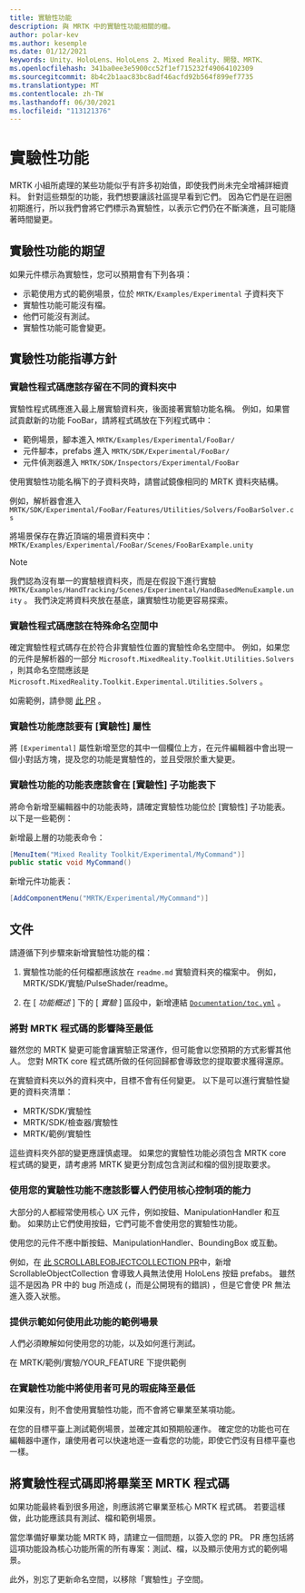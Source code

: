 ```yaml
---
title: 實驗性功能
description: 與 MRTK 中的實驗性功能相關的檔。
author: polar-kev
ms.author: kesemple
ms.date: 01/12/2021
keywords: Unity、HoloLens、HoloLens 2、Mixed Reality、開發、MRTK、
ms.openlocfilehash: 341ba0ee3e5900cc52f1ef715232f49064102309
ms.sourcegitcommit: 8b4c2b1aac83bc8adf46acfd92b564f899ef7735
ms.translationtype: MT
ms.contentlocale: zh-TW
ms.lasthandoff: 06/30/2021
ms.locfileid: "113121376"
---
```

# <a name="experimental-features"></a>實驗性功能

MRTK 小組所處理的某些功能似乎有許多初始值，即使我們尚未完全增補詳細資料。 針對這些類型的功能，我們想要讓該社區提早看到它們。 因為它們是在迴圈初期進行，所以我們會將它們標示為實驗性，以表示它們仍在不斷演進，且可能隨著時間變更。

## <a name="what-to-expect-from-an-experimental-feature"></a>實驗性功能的期望

如果元件標示為實驗性，您可以預期會有下列各項：

- 示範使用方式的範例場景，位於 `MRTK/Examples/Experimental` 子資料夾下
- 實驗性功能可能沒有檔。
- 他們可能沒有測試。
- 實驗性功能可能會變更。

## <a name="experimental-feature-guidelines"></a>實驗性功能指導方針

### <a name="experimental-code-should-live-in-a-separate-folder"></a>實驗性程式碼應該存留在不同的資料夾中

實驗性程式碼應進入最上層實驗資料夾，後面接著實驗功能名稱。 例如，如果嘗試貢獻新的功能 FooBar，請將程式碼放在下列程式碼中：

- 範例場景，腳本進入 `MRTK/Examples/Experimental/FooBar/`
- 元件腳本，prefabs 進入 `MRTK/SDK/Experimental/FooBar/`
- 元件偵測器進入 `MRTK/SDK/Inspectors/Experimental/FooBar`

使用實驗性功能名稱下的子資料夾時，請嘗試鏡像相同的 MRTK 資料夾結構。

例如，解析器會進入 `MRTK/SDK/Experimental/FooBar/Features/Utilities/Solvers/FooBarSolver.cs`

將場景保存在靠近頂端的場景資料夾中： `MRTK/Examples/Experimental/FooBar/Scenes/FooBarExample.unity`

> [!NOTE]
> 我們認為沒有單一的實驗根資料夾，而是在假設下進行實驗 `MRTK/Examples/HandTracking/Scenes/Experimental/HandBasedMenuExample.unity` 。 我們決定將資料夾放在基底，讓實驗性功能更容易探索。

### <a name="experimental-code-should-be-in-a-special-namespace"></a>實驗性程式碼應該在特殊命名空間中

確定實驗性程式碼存在於符合非實驗性位置的實驗性命名空間中。 例如，如果您的元件是解析器的一部分 `Microsoft.MixedReality.Toolkit.Utilities.Solvers` ，則其命名空間應該是 `Microsoft.MixedReality.Toolkit.Experimental.Utilities.Solvers` 。

如需範例，請參閱 [此 PR](https://github.com/microsoft/MixedRealityToolkit-Unity/pull/4532) 。

### <a name="experimental-features-should-have-an-experimental-attribute"></a>實驗性功能應該要有 [實驗性] 屬性

將 `[Experimental]` 屬性新增至您的其中一個欄位上方，在元件編輯器中會出現一個小對話方塊，提及您的功能是實驗性的，並且受限於重大變更。

### <a name="menus-for-experimental-features-should-go-under-experimental-sub-menu"></a>實驗性功能的功能表應該會在 [實驗性] 子功能表下

將命令新增至編輯器中的功能表時，請確定實驗性功能位於 [實驗性] 子功能表。 以下是一些範例：

新增最上層的功能表命令：

```c#
[MenuItem("Mixed Reality Toolkit/Experimental/MyCommand")]
public static void MyCommand()
```

新增元件功能表：

```c#
[AddComponentMenu("MRTK/Experimental/MyCommand")]
```

## <a name="documentation"></a>文件

請遵循下列步驟來新增實驗性功能的檔：

1. 實驗性功能的任何檔都應該放在 `readme.md` 實驗資料夾的檔案中。 例如，MRTK/SDK/實驗/PulseShader/readme。

1. 在 [ *功能概述* ] 下的 [ *實驗* ] 區段中，新增連結 [`Documentation/toc.yml`](../toc.yml) 。

### <a name="minimize-impact-to-mrtk-code"></a>將對 MRTK 程式碼的影響降至最低

雖然您的 MRTK 變更可能會讓實驗正常運作，但可能會以您預期的方式影響其他人。
您對 MRTK core 程式碼所做的任何回歸都會導致您的提取要求獲得還原。

在實驗資料夾以外的資料夾中，目標不會有任何變更。 以下是可以進行實驗性變更的資料夾清單：

- MRTK/SDK/實驗性
- MRTK/SDK/檢查器/實驗性
- MRTK/範例/實驗性

這些資料夾外部的變更應謹慎處理。 如果您的實驗性功能必須包含 MRTK core 程式碼的變更，請考慮將 MRTK 變更分割成包含測試和檔的個別提取要求。

### <a name="using-your-experimental-feature-should-not-impact-peoples-ability-to-use-core-controls"></a>使用您的實驗性功能不應該影響人們使用核心控制項的能力

大部分的人都經常使用核心 UX 元件，例如按鈕、ManipulationHandler 和互動。 如果防止它們使用按鈕，它們可能不會使用您的實驗性功能。

使用您的元件不應中斷按鈕、ManipulationHandler、BoundingBox 或互動。

例如，在 [此 SCROLLABLEOBJECTCOLLECTION PR](https://github.com/microsoft/MixedRealityToolkit-Unity/pull/6001)中，新增 ScrollableObjectCollection 會導致人員無法使用 HoloLens 按鈕 prefabs。 雖然這不是因為 PR 中的 bug 所造成 (，而是公開現有的錯誤) ，但是它會使 PR 無法進入簽入狀態。

### <a name="provide-an-example-scene-that-demonstrates-how-to-use-the-feature"></a>提供示範如何使用此功能的範例場景

人們必須瞭解如何使用您的功能，以及如何進行測試。

在 MRTK/範例/實驗/YOUR_FEATURE 下提供範例

### <a name="minimize-user-visible-flaws-in-experimental-features"></a>在實驗性功能中將使用者可見的瑕疵降至最低

如果沒有，則不會使用實驗性功能，而不會將它畢業至某項功能。

在您的目標平臺上測試範例場景，並確定其如預期般運作。 確定您的功能也可在編輯器中運作，讓使用者可以快速地逐一查看您的功能，即使它們沒有目標平臺也一樣。

## <a name="graduating-experimental-code-into-mrtk-code"></a>將實驗性程式碼即將畢業至 MRTK 程式碼

如果功能最終看到很多用途，則應該將它畢業至核心 MRTK 程式碼。 若要這樣做，此功能應該具有測試、檔和範例場景。

當您準備好畢業功能 MRTK 時，請建立一個問題，以簽入您的 PR。 PR 應包括將這項功能設為核心功能所需的所有專案：測試、檔，以及顯示使用方式的範例場景。

此外，別忘了更新命名空間，以移除「實驗性」子空間。
